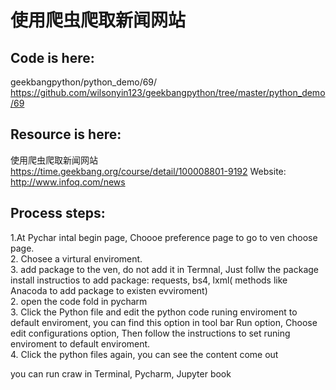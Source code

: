 
# 使用爬虫爬取新闻网站

## Code is here:
geekbangpython/python_demo/69/
<br>https://github.com/wilsonyin123/geekbangpython/tree/master/python_demo/69

## Resource is here:
使用爬虫爬取新闻网站
<br>https://time.geekbang.org/course/detail/100008801-9192
Website:
<br>http://www.infoq.com/news


## Process steps:
1.At Pychar intal begin page, Choooe preference page to go to ven choose page.
<br>2. Chosee a virtural enviroment.
<br>3. add package to the ven, do not add it in Termnal, Just follw the package install instructios to add package: requests, bs4, lxml( methods like Anacoda to add package to existen evviroment)
<br>2. open the code fold in pycharm
<br>3. Click the Python file and edit the python code runing enviroment to default enviroment, you can find this option in tool bar Run option, Choose edit configurations option, Then follow the instructions to set runing enviroment to default enviroment.
<br>4. Click the python files again, you can see the content come out

you can run craw in Terminal, Pycharm, Jupyter book
